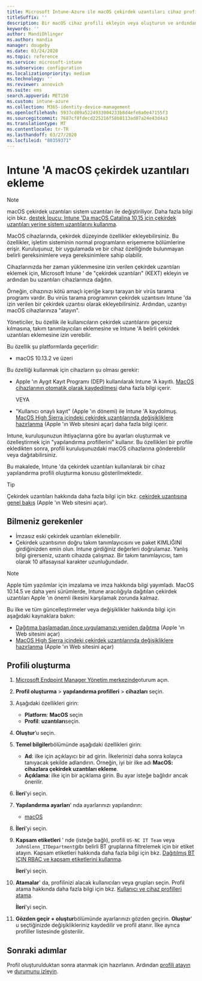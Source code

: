 ```yaml
---
title: Microsoft Intune-Azure ile macOS çekirdek uzantıları cihaz profili oluşturma | Microsoft Docs
titleSuffix: ''
description: Bir macOS cihaz profili ekleyin veya oluşturun ve ardından Kullanıcı geçersiz kılması, takım tanımlayıcısı eklemek ve Microsoft Intune bir paket ve takım tanımlayıcısı sağlamak için çekirdek uzantıları yapılandırın.
keywords: ''
author: MandiOhlinger
ms.author: mandia
manager: dougeby
ms.date: 03/24/2020
ms.topic: reference
ms.service: microsoft-intune
ms.subservice: configuration
ms.localizationpriority: medium
ms.technology: ''
ms.reviewer: annovich
ms.suite: ems
search.appverid: MET150
ms.custom: intune-azure
ms.collection: M365-identity-device-management
ms.openlocfilehash: 5937cd09a5224933004233b8d4efe8a0e47155f3
ms.sourcegitcommit: 7687cf8fdecd225216f58b8113ad07a24e43d4a3
ms.translationtype: MT
ms.contentlocale: tr-TR
ms.lasthandoff: 03/27/2020
ms.locfileid: "80359371"
---
```

# <a name="add-macos-kernel-extensions-in-intune"></a>Intune 'A macOS çekirdek uzantıları ekleme

> [!NOTE]
> macOS çekirdek uzantıları sistem uzantıları ile değiştiriliyor. Daha fazla bilgi için bkz. [destek İpucu: Intune 'Da macOS Catalina 10,15 için çekirdek uzantıları yerine sistem uzantılarını kullanma](https://techcommunity.microsoft.com/t5/intune-customer-success/support-tip-using-system-extensions-instead-of-kernel-extensions/ba-p/1191413).

MacOS cihazlarında, çekirdek düzeyinde özellikler ekleyebilirsiniz. Bu özellikler, işletim sisteminin normal programların erişememe bölümlerine erişir. Kuruluşunuz, bir uygulamada ve bir cihaz özelliğinde bulunmayan belirli gereksinimlere veya gereksinimlere sahip olabilir. 

Cihazlarınızda her zaman yüklenmesine izin verilen çekirdek uzantıları eklemek için, Microsoft Intune ' de "çekirdek uzantıları" (KEXT) ekleyin ve ardından bu uzantıları cihazlarınıza dağıtın.

Örneğin, cihazınızı kötü amaçlı içeriğe karşı tarayan bir virüs tarama programı vardır. Bu virüs tarama programının çekirdek uzantısını Intune 'da izin verilen bir çekirdek uzantısı olarak ekleyebilirsiniz. Ardından, uzantıyı macOS cihazlarınıza "atayın".

Yöneticiler, bu özellik ile kullanıcıların çekirdek uzantılarını geçersiz kılmasına, takım tanımlayıcıları eklemesine ve Intune 'A belirli çekirdek uzantıları eklemesine izin verebilir.

Bu özellik şu platformlarda geçerlidir:

- macOS 10.13.2 ve üzeri

Bu özelliği kullanmak için cihazların şu olması gerekir:

- Apple 'ın Aygıt Kayıt Programı (DEP) kullanılarak Intune 'A kayıtlı. [MacOS cihazlarının otomatik olarak kaydedilmesi](../enrollment/device-enrollment-program-enroll-macos.md) daha fazla bilgi içerir.

  VEYA

- "Kullanıcı onaylı kayıt" (Apple 'ın dönemi) ile Intune 'A kaydolmuş. [MacOS High Sierra içindeki çekirdek uzantılarında değişikliklere hazırlanma](https://support.apple.com/en-us/HT208019) (Apple 'ın Web sitesini açar) daha fazla bilgi içerir.

Intune, kuruluşunuzun ihtiyaçlarına göre bu ayarları oluşturmak ve özelleştirmek için "yapılandırma profillerini" kullanır. Bu özellikleri bir profile ekledikten sonra, profili kuruluşunuzdaki macOS cihazlarına gönderebilir veya dağıtabilirsiniz.

Bu makalede, Intune 'da çekirdek uzantıları kullanılarak bir cihaz yapılandırma profili oluşturma konusu gösterilmektedir.

> [!TIP]
> Çekirdek uzantıları hakkında daha fazla bilgi için bkz. [çekirdek uzantısına genel bakış](https://developer.apple.com/library/archive/documentation/Darwin/Conceptual/KernelProgramming/Extend/Extend.html) (Apple 'ın Web sitesini açar).

## <a name="what-you-need-to-know"></a>Bilmeniz gerekenler

- İmzasız eski çekirdek uzantıları eklenebilir.
- Çekirdek uzantısının doğru takım tanımlayıcısını ve paket KIMLIĞINI girdiğinizden emin olun. Intune girdiğiniz değerleri doğrulamaz. Yanlış bilgi girerseniz, uzantı cihazda çalışmaz. Bir takım tanımlayıcısı, tam olarak 10 alfasayısal karakter uzunluğundadır. 

> [!NOTE]
> Apple tüm yazılımlar için imzalama ve imza hakkında bilgi yayımladı. MacOS 10.14.5 ve daha yeni sürümlerde, Intune aracılığıyla dağıtılan çekirdek uzantıları Apple 'ın önemli ilkesini karşılamak zorunda kalmaz.
>
> Bu ilke ve tüm güncelleştirmeler veya değişiklikler hakkında bilgi için aşağıdaki kaynaklara bakın:
>
> - [Dağıtıma başlamadan önce uygulamanızı yeniden dağıtma](https://developer.apple.com/documentation/security/notarizing_your_app_before_distribution) (Apple 'ın Web sitesini açar) 
> - [MacOS High Sierra içindeki çekirdek uzantılarında değişikliklere hazırlanma](https://support.apple.com/en-us/HT208019) (Apple 'ın Web sitesini açar)

## <a name="create-the-profile"></a>Profili oluşturma

1. [Microsoft Endpoint Manager Yönetim merkezinde](https://go.microsoft.com/fwlink/?linkid=2109431)oturum açın.
2. **Profil oluşturma** > **yapılandırma profilleri** > **cihazları** seçin.
3. Aşağıdaki özellikleri girin:

    - **Platform**: **MacOS** seçin
    - **Profil**: **uzantıları**seçin.

4. **Oluştur**’u seçin.
5. **Temel bilgiler**bölümünde aşağıdaki özellikleri girin:

    - **Ad**: ilke için açıklayıcı bir ad girin. İlkelerinizi daha sonra kolayca tanıyacak şekilde adlandırın. Örneğin, iyi bir ilke adı **MacOS: cihazlara çekirdek uzantıları ekleme**.
    - **Açıklama**: ilke için bir açıklama girin. Bu ayar isteğe bağlıdır ancak önerilir.

6. **İleri**'yi seçin.

7. **Yapılandırma ayarları**' nda ayarlarınızı yapılandırın:

    - [macOS](kernel-extensions-settings-macos.md)

8. **İleri**'yi seçin.
9. **Kapsam etiketleri** ' nde (isteğe bağlı), profili `US-NC IT Team` veya `JohnGlenn_ITDepartment`gıbı belirli BT gruplarına filtrelemek için bir etiket atayın. Kapsam etiketleri hakkında daha fazla bilgi için bkz. [Dağıtılmış BT IÇIN RBAC ve kapsam etiketlerini kullanma](../fundamentals/scope-tags.md).

    **İleri**'yi seçin.

10. **Atamalar**' da, profilinizi alacak kullanıcıları veya grupları seçin. Profil atama hakkında daha fazla bilgi için bkz. [Kullanıcı ve cihaz profilleri atama](device-profile-assign.md).

    **İleri**'yi seçin.

11. **Gözden geçir + oluştur**bölümünde ayarlarınızı gözden geçirin. **Oluştur**' u seçtiğinizde değişiklikleriniz kaydedilir ve profil atanır. İlke ayrıca profiller listesinde gösterilir.

## <a name="next-steps"></a>Sonraki adımlar

Profil oluşturulduktan sonra atanmak için hazırlanın. Ardından [profili atayın](device-profile-assign.md) ve [durumunu izleyin](device-profile-monitor.md).
